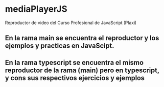 # mediaPlayerJS
Reproductor de video del Curso Profesional de JavaScript (Plaxi)

## En la rama main se encuentra el reproductor y los ejemplos y practicas en JavaScipt.
## En la rama typescript se encuentra el mismo reproductor de la rama (main) pero en typescript, y cons sus respectivos ejercicios y ejemplos